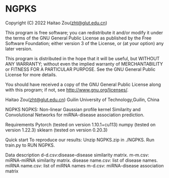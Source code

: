 # NGPKS
Copyright (C) 2022 Haitao Zou(zht@glut.edu.cn)

This program is free software; you can redistribute it and/or modify it under the terms of the GNU General Public License as published by the Free Software Foundation; either version 3 of the License, or (at your option) any later version.

This program is distributed in the hope that it will be useful, but WITHOUT ANY WARRANTY; without even the implied warranty of MERCHANTABILITY or FITNESS FOR A PARTICULAR PURPOSE. See the GNU General Public License for more details.

You should have received a copy of the GNU General Public License along with this program; if not, see http://www.gnu.org/licenses/.

Haitao Zou(zht@glut.edu.cn) Guilin University of Technology,Guilin, China


NGPKS
NGPKS:  Non-linear Gaussian profile kernel Similarity and Convolutional Networks for miRNA-disease association prediction. 

Requirements
Pytorch (tested on version 1.10.1+cu113)
numpy (tested on version 1.22.3)
sklearn (tested on version 0.20.3)

Quick start
To reproduce our results:
Unzip NGPKS.zip in ./NGPKS.
Run train.py to RUN NGPKS.

Data description
d-d.csv:disease-disease similarity matrix.
m-m.csv: miRNA-miRNA similarity matrix.
disease name.csv: list of disease names.
miRNA name.csv: list of miRNA names
m-d.csv: miRNA-disease association matrix



